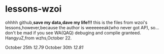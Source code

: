 # lessons-wzoi
ohhhh github,**save my data,dave my life!!!**
this is the files from wzoi's lessons,however,because the author is weeeeeeak(who never got AP),
so...  don't be mad if you see WA(QAQ) 
debuging and complie granteed. 
HangyuZ,from wzhs,October 22.


October 25th *12.79*
October 30th *12.81*
